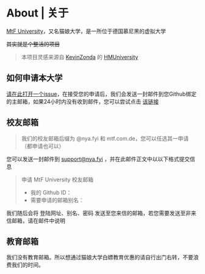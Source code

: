 # About | 关于

[MtF University](https://github.com/MtFUniversity)，又名猫娘大学，是一所位于德国慕尼黑的虚拟大学

~~其实就是个整活的项目~~

>  本项目灵感来源自 [KevinZonda](https://github.com/KevinZonda) 的 [HMUniversity](https://github.com/HMUniversity/)



##  如何申请本大学

[请在此打开一个issue](https://github.com/MtFUniversity/About)，在接受您的申请后，我们会发送一封邮件到您Github绑定的主邮箱，如果24小时内没有收到邮件，您可以尝试点击 [该链接](https://github.com/orgs/MtFUniversity/invitation?via_email=1)



## 校友邮箱

> 我们的校友邮箱后缀为 @nya.fyi 和 mtf.com.de，您可以任选其一申请（都申请也可以）

您可以发送一封邮件到 [support@nya.fyi](mailto:support@nya.fyi) ，并在此邮件正文中以以下格式提交信息

> 申请 MtF University 校友邮箱
>
> - 我的 Github ID：
> - 需要申请的邮箱别名：

我们随后会将 登陆网址、别名、密码 发送至您来信的邮箱，若您需要发送至非来信邮箱，请在邮件中说明



## 教育邮箱

我们没有教育邮箱。所以想通过猫娘大学白嫖教育优惠的请自行出门右转，不要浪费我们的时间。

